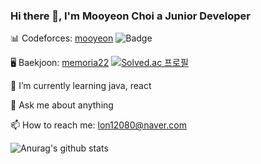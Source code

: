 ### Hi there 👋, I'm Mooyeon Choi a Junior Developer


📊 Codeforces: [mooyeon](https://codeforces.com/profile/mooyeon) ![Badge](https://cp-logo.vercel.app/codeforces/mooyeon)

🖥️ Baekjoon: [memoria22](https://www.acmicpc.net/user/memoria22) [![Solved.ac
프로필](http://mazassumnida.wtf/api/mini/generate_badge?boj=memoria22)](https://solved.ac/memoria22)

🌱 I’m currently learning java, react

💬 Ask me about anything

📫 How to reach me: lon12080@naver.com

![Anurag's github stats](https://github-readme-stats.vercel.app/api?username=mooyeon-choi&count_private=true)
